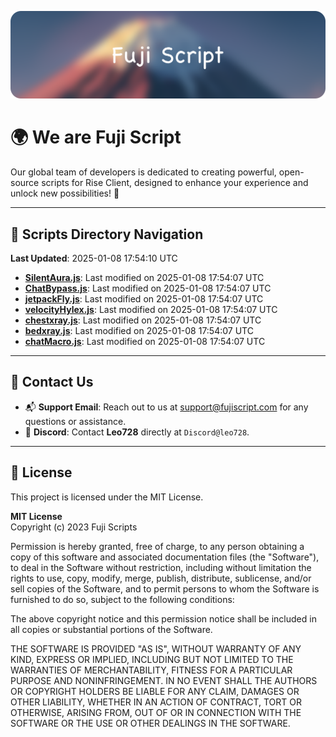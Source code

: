 ![Banner](.github/b.webp)

# 🌍 **We are Fuji Script**

Our global team of developers is dedicated to creating powerful, open-source scripts for Rise Client, designed to enhance your experience and unlock new possibilities! 🌟

---
<!-- SCRIPTS_NAVIGATION_START -->
## 📂 **Scripts Directory Navigation**

**Last Updated**: 2025-01-08 17:54:10 UTC

- **[SilentAura.js](scripts/SilentAura.js)**: Last modified on 2025-01-08 17:54:07 UTC
- **[ChatBypass.js](scripts/ChatBypass.js)**: Last modified on 2025-01-08 17:54:07 UTC
- **[jetpackFly.js](scripts/jetpackFly.js)**: Last modified on 2025-01-08 17:54:07 UTC
- **[velocityHylex.js](scripts/velocityHylex.js)**: Last modified on 2025-01-08 17:54:07 UTC
- **[chestxray.js](scripts/chestxray.js)**: Last modified on 2025-01-08 17:54:07 UTC
- **[bedxray.js](scripts/bedxray.js)**: Last modified on 2025-01-08 17:54:07 UTC
- **[chatMacro.js](scripts/chatMacro.js)**: Last modified on 2025-01-08 17:54:07 UTC

<!-- SCRIPTS_NAVIGATION_END -->

---

## 💬 **Contact Us**  
- 📬 **Support Email**: Reach out to us at [support@fujiscript.com](mailto:support@fujiscript.com) for any questions or assistance.  
- 💬 **Discord**: Contact **Leo728** directly at `Discord@leo728`.

---

## 📜 **License**

This project is licensed under the MIT License.  

**MIT License**  
Copyright (c) 2023 Fuji Scripts  

Permission is hereby granted, free of charge, to any person obtaining a copy of this software and associated documentation files (the "Software"), to deal in the Software without restriction, including without limitation the rights to use, copy, modify, merge, publish, distribute, sublicense, and/or sell copies of the Software, and to permit persons to whom the Software is furnished to do so, subject to the following conditions:  

The above copyright notice and this permission notice shall be included in all copies or substantial portions of the Software.  

THE SOFTWARE IS PROVIDED "AS IS", WITHOUT WARRANTY OF ANY KIND, EXPRESS OR IMPLIED, INCLUDING BUT NOT LIMITED TO THE WARRANTIES OF MERCHANTABILITY, FITNESS FOR A PARTICULAR PURPOSE AND NONINFRINGEMENT. IN NO EVENT SHALL THE AUTHORS OR COPYRIGHT HOLDERS BE LIABLE FOR ANY CLAIM, DAMAGES OR OTHER LIABILITY, WHETHER IN AN ACTION OF CONTRACT, TORT OR OTHERWISE, ARISING FROM, OUT OF OR IN CONNECTION WITH THE SOFTWARE OR THE USE OR OTHER DEALINGS IN THE SOFTWARE.  
